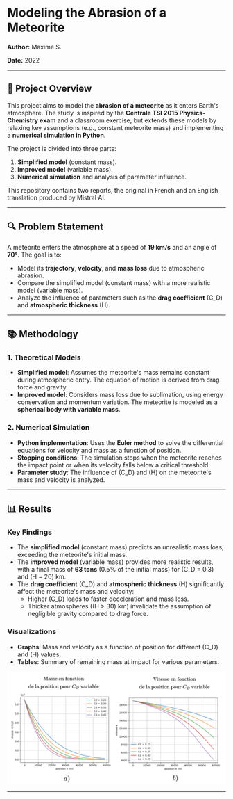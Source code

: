 # Modeling the Abrasion of a Meteorite

**Author:** Maxime S.

**Date:** 2022

---

## 📌 Project Overview

This project aims to model the **abrasion of a meteorite** as it enters Earth's atmosphere. The study is inspired by the **Centrale TSI 2015 Physics-Chemistry exam** and a classroom exercise, but extends these models by relaxing key assumptions (e.g., constant meteorite mass) and implementing a **numerical simulation in Python**.

The project is divided into three parts:
1. **Simplified model** (constant mass).
2. **Improved model** (variable mass).
3. **Numerical simulation** and analysis of parameter influence.

This repository contains two reports, the original in French and an English translation produced by Mistral AI.

---

## 🔍 Problem Statement

A meteorite enters the atmosphere at a speed of **19 km/s** and an angle of **70°**. The goal is to:
- Model its **trajectory**, **velocity**, and **mass loss** due to atmospheric abrasion.
- Compare the simplified model (constant mass) with a more realistic model (variable mass).
- Analyze the influence of parameters such as the **drag coefficient** (C_D) and **atmospheric thickness** (H).

---

## 📚 Methodology

### 1. Theoretical Models
- **Simplified model**: Assumes the meteorite's mass remains constant during atmospheric entry. The equation of motion is derived from drag force and gravity.
- **Improved model**: Considers mass loss due to sublimation, using energy conservation and momentum variation. The meteorite is modeled as a **spherical body with variable mass**.

### 2. Numerical Simulation
- **Python implementation**: Uses the **Euler method** to solve the differential equations for velocity and mass as a function of position.
- **Stopping conditions**: The simulation stops when the meteorite reaches the impact point or when its velocity falls below a critical threshold.
- **Parameter study**: The influence of \(C_D\) and \(H\) on the meteorite's mass and velocity is analyzed.

---

## 📊 Results

### Key Findings
- The **simplified model** (constant mass) predicts an unrealistic mass loss, exceeding the meteorite's initial mass.
- The **improved model** (variable mass) provides more realistic results, with a final mass of **63 tons** (0.5% of the initial mass) for \(C_D = 0.3\) and \(H = 20\) km.
- The **drag coefficient** (C_D) and **atmospheric thickness** (H) significantly affect the meteorite's mass and velocity:
  - Higher \(C_D\) leads to faster deceleration and mass loss.
  - Thicker atmospheres (\(H > 30\) km) invalidate the assumption of negligible gravity compared to drag force.

### Visualizations
- **Graphs**: Mass and velocity as a function of position for different \(C_D\) and \(H\) values.
- **Tables**: Summary of remaining mass at impact for various parameters.

![Mass and velocity vs. position for varying \C_D\ and \(H = 20\) km](images/abrasion_image.png)

---
